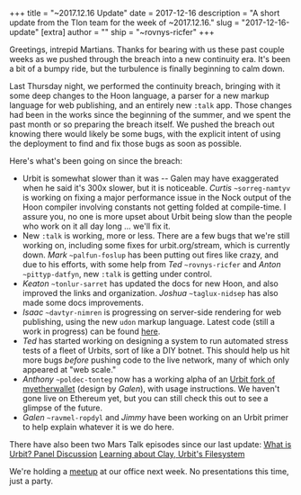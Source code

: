 +++
title = "~2017.12.16 Update"
date = 2017-12-16
description = "A short update from the Tlon team for the week of ~2017.12.16."
slug = "2017-12-16-update"
[extra]
author = ""
ship = "~rovnys-ricfer"
+++

Greetings, intrepid Martians. Thanks for bearing with us these past couple weeks as we pushed through the breach into a new continuity era. It's been a bit of a bumpy ride, but the turbulence is finally beginning to calm down.

Last Thursday night, we performed the continuity breach, bringing with it some deep changes to the Hoon language, a parser for a new markup language for web publishing, and an entirely new `:talk` app. Those changes had been in the works since the beginning of the summer, and we spent the past month or so preparing the breach itself. We pushed the breach out knowing there would likely be some bugs, with the explicit intent of using the deployment to find and fix those bugs as soon as possible.

Here's what's been going on since the breach:
- Urbit is somewhat slower than it was -- Galen may have exaggerated when he said it's 300x slower, but it is noticeable. *Curtis* `~sorreg-namtyv` is working on fixing a major performance issue in the Nock output of the Hoon compiler involving constants not getting folded at compile-time. I assure you, no one is more upset about Urbit being slow than the people who work on it all day long ... we'll fix it.
- New `:talk` is working, more or less. There are a few bugs that we're still working on, including some fixes for urbit.org/stream, which is currently down. *Mark* `~palfun-foslup` has been putting out fires like crazy, and due to his efforts, with some help from *Ted* `~rovnys-ricfer` and *Anton* `~pittyp-datfyn`, new `:talk` is getting under control.
- *Keaton* `~tonlur-sarret` has updated the docs for new Hoon, and also improved the links and organization. *Joshua* `~taglux-nidsep` has also made some docs improvements.
- *Isaac* `~davtyr-nimren` is progressing on server-side rendering for web publishing, using the new `udon` markup language. Latest code (still a work in progress) can be found [here](https://github.com/ixv/arvo/tree/153ae2e35e77c7453601f84f956be3fe4509c104/ren/tree).
- *Ted* has started working on designing a system to run automated stress tests of a fleet of Urbits, sort of like a DIY botnet. This should help us hit more bugs *before* pushing code to the live network, many of which only appeared at "web scale."
- *Anthony* `~poldec-tonteg` now has a working alpha of an [Urbit fork of myetherwallet](https://github.com/urbit/etherwallet) (design by *Galen*), with usage instructions. We haven't gone live on Ethereum yet, but you can still check this out to see a glimpse of the future.
- *Galen* `~ravmel-ropdyl` and *Jimmy* have been working on an Urbit primer to help explain whatever it is we do here.

There have also been two Mars Talk episodes since our last update:
[What is Urbit? Panel Discussion](https://www.youtube.com/watch?v=hqACJVSJc5s&t=3703s)
[Learning about Clay, Urbit's Filesystem](https://www.youtube.com/watch?v=aJqNmUMYHHg)

We're holding a [meetup](https://www.meetup.com/urbit-sf/events/245925902/) at our office next week. No presentations this time, just a party.
